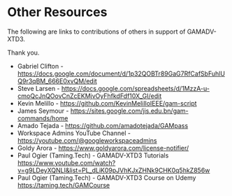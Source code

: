 # Other Resources

The following are links to contributions of others in support of GAMADV-XTD3.

Thank you.

* Gabriel Clifton - https://docs.google.com/document/d/1p32QOBTr89GaG7RfCafSbFuhlUQ9r3qBM_666E0xvQM/edit
* Steve Larsen - https://docs.google.com/spreadsheets/d/1MzzA-u-cmoQcJnQOovCnZcEKMjvOyFhfkdFdf10X_GI/edit
* Kevin Melillo -  https://github.com/KevinMelilloIEEE/gam-script
* James Seymour - https://sites.google.com/jis.edu.bn/gam-commands/home
* Amado Tejada - https://github.com/amadotejada/GAMpass
* Workspace Admins YouTube Channel - https://youtube.com/@googleworkspaceadmins
* Goldy Arora - https://www.goldyarora.com/license-notifier/
* Paul Ogier (Taming.Tech) - GAMADV-XTD3 Tutorials https://www.youtube.com/watch?v=g9LDeyXQNLI&list=PL_dLiK09pJVhKJxZHNk9CHK0q5hkZ856w
* Paul Ogier (Taming.Tech) - GAMADV-XTD3 Course on Udemy https://taming.tech/GAMCourse
